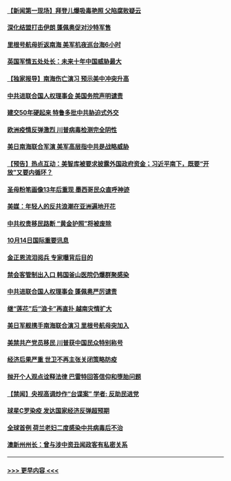 #### [【新闻第一现场】拜登儿爆吸毒艳照 父陷腐败疑云](../pages/prog202/a102963364.md?t=10150751) 
#### [深化结盟打击伊朗 蓬佩奥促对沙特军售](../pages/prog202/a102963318.md?t=10150751) 
#### [里根号航母折返南海 美军机夜巡台海6小时](../pages/prog202/a102963235.md?t=10150751) 
#### [英国军情五处处长：未来十年中国威胁最大](../pages/prog202/a102963200.md?t=10150751) 
#### [【独家报导】南海伤亡演习 预示美中冲突升高](../pages/prog202/a102963194.md?t=10150751) 
#### [中共进联合国人权理事会 美国务院声明谴责](../pages/prog202/a102963184.md?t=10150751) 
#### [建交50年硬起来 特鲁多批中共胁迫式外交](../pages/prog202/a102963177.md?t=10150751) 
#### [欧洲疫情反弹激烈 川普病毒检测完全阴性](../pages/prog202/a102963172.md?t=10150751) 
#### [美日南海联合军演 美军高层指中共是战略威胁](../pages/prog202/a102963141.md?t=10150751) 
#### [【预告】热点互动：美智库被要求披露外国政府资金；习近平南下，既要“开放”又要内循环？](../pages/prog202/a102963134.md?t=10150751) 
#### [圣母粉笔画像13年后重现 墨西哥民众直呼神迹](../pages/prog202/a102962929.md?t=10150751) 
#### [美媒：年轻人的反共浪潮在亚洲遍地开花](../pages/prog202/a102962992.md?t=10150751) 
#### [中共权贵移民路断 “黄金护照”将被废除](../pages/prog202/a102962978.md?t=10150751) 
#### [10月14日国际重要讯息](../pages/prog202/a102962898.md?t=10150751) 
#### [金正恩流泪阅兵 专家曝背后目的](../pages/prog202/a102962916.md?t=10150751) 
#### [禁会客管制出入口 韩国釜山医院仍爆群聚感染](../pages/prog202/a102962908.md?t=10150751) 
#### [中共进联合国人权理事会 蓬佩奥严厉谴责](../pages/prog202/a102962842.md?t=10150751) 
#### [继“莲花”后“浪卡”再直扑 越南灾情扩大](../pages/prog202/a102962837.md?t=10150751) 
#### [美日军舰携手南海联合演习 里根号航母突加入](../pages/prog202/a102962772.md?t=10150751) 
#### [美禁共产党员移民 川普获中国民众特别称号](../pages/prog202/a102962776.md?t=10150751) 
#### [经济后果严重 世卫不再主张关闭策略防疫](../pages/prog202/a102962669.md?t=10150751) 
#### [抛开个人观点诠释法律 巴雷特回答信仰和堕胎问题](../pages/prog202/a102962526.md?t=10150751) 
#### [【禁闻】央视高调炒作“台谍案” 学者: 反助民进党](../pages/prog202/a102962615.md?t=10150751) 
#### [球星C罗染疫 发达国家经济反弹超预期](../pages/prog202/a102962613.md?t=10150751) 
#### [全球首例 荷兰老妇二度感染中共病毒后不治](../pages/prog202/a102962459.md?t=10150751) 
#### [澳新州州长：曾与涉中资丑闻政客有私密关系](../pages/prog202/a102962472.md?t=10150751) 

----
#### [ >>> 更早内容 <<< ](../indexes/prog202-earlier.md)
